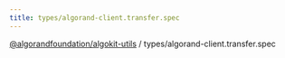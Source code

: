 ```yaml
---
title: types/algorand-client.transfer.spec
---
```

[@algorandfoundation/algokit-utils](/reference/algokit-utils-ts/api/readme/) / types/algorand-client.transfer.spec